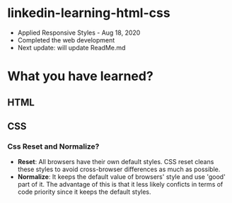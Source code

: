 # linkedin-learning-html-css

- Applied Responsive Styles - Aug 18, 2020
- Completed the web development
- Next update: will update ReadMe.md

# What you have learned?

## HTML

## CSS
### Css Reset and Normalize?
* __Reset__: All browsers have their own default styles. CSS reset cleans these styles to avoid cross-browser differences as much as possible.
* __Normalize__: It keeps the default value of browsers' style and use 'good' part of it. The advantage of this is that it less likely conficts in terms of code priority since it keeps the default styles.
